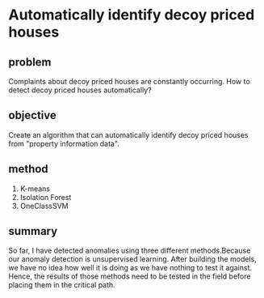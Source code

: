 # Automatically identify decoy priced houses

## problem
Complaints about decoy priced houses are constantly occurring. How to detect decoy priced houses automatically?

## objective
Create an algorithm that can automatically identify decoy priced houses from "property information data".

## method
1. K-means
2. Isolation Forest
3. OneClassSVM

## summary
So far, I have detected anomalies using three different methods.Because our anomaly detection is unsupervised learning. After building the models, we have no idea how well it is doing as we have nothing to test it against. Hence, the results of those methods need to be tested in the field before placing them in the critical path.
